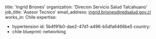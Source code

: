 title: 'Ingrid Briones'
organization: 'Direcion Servicio Salud Talcahuano'
job_title: 'Asesor Tecnico'
email_address: ingrid.briones@redsalud.gov.cl
works_in: Chile
expertise:
  - hypertension
id: 5b4f91b0-dae2-47d1-a496-b5dfa6466be5
country:
  - chile
blueprint: networking
